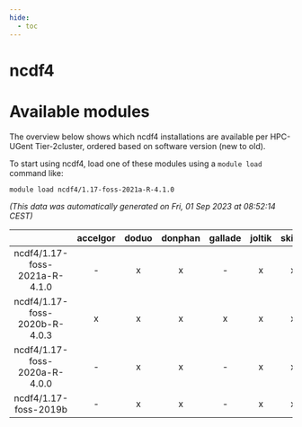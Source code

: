 ```yaml
---
hide:
  - toc
---
```


ncdf4
=====

# Available modules


The overview below shows which ncdf4 installations are available per HPC-UGent Tier-2cluster, ordered based on software version (new to old).

To start using ncdf4, load one of these modules using a `module load` command like:

```shell
module load ncdf4/1.17-foss-2021a-R-4.1.0
```

*(This data was automatically generated on Fri, 01 Sep 2023 at 08:52:14 CEST)*  

| |accelgor|doduo|donphan|gallade|joltik|skitty|swalot|victini|
| :---: | :---: | :---: | :---: | :---: | :---: | :---: | :---: | :---: |
|ncdf4/1.17-foss-2021a-R-4.1.0|-|x|x|-|x|x|x|x|
|ncdf4/1.17-foss-2020b-R-4.0.3|x|x|x|x|x|x|x|x|
|ncdf4/1.17-foss-2020a-R-4.0.0|-|x|x|-|x|x|x|x|
|ncdf4/1.17-foss-2019b|-|x|x|-|x|x|x|x|
